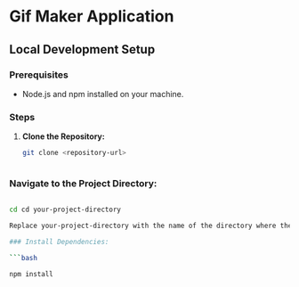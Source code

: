 # Gif Maker Application

## Local Development Setup

### Prerequisites

- Node.js and npm installed on your machine.

### Steps

1. **Clone the Repository:**

   ```bash
   git clone <repository-url>



### Navigate to the Project Directory:

```bash

cd cd your-project-directory

Replace your-project-directory with the name of the directory where the repository was cloned.

### Install Dependencies:

```bash

npm install

